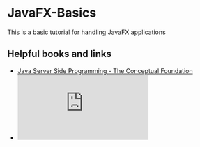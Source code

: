 # JavaFX-Basics
This is a basic tutorial for handling JavaFX applications



## Helpful books and links

- [Java Server Side Programming - The Conceptual Foundation](https://github.com/TamimEhsan/JavaFX-Basics/blob/master/Assets/Java%20Server%20Side%20Programming%20-%20The%20Conceptual%20Foundation.pdf)
- ![JavaFX-Programming-Cookbook.pdf](https://github.com/TamimEhsan/JavaFX-Basics/blob/master/Assets/JavaFX-Programming-Cookbook.pdf)

